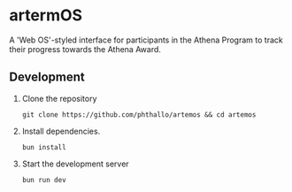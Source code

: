 # artermOS

A 'Web OS'-styled interface for participants in the Athena Program to track their progress towards the Athena Award.

## Development
1. Clone the repository
    ```
    git clone https://github.com/phthallo/artemos && cd artemos
    ```
2. Install dependencies.
    ```
    bun install
    ```
3. Start the development server
    ```
    bun run dev
    ```